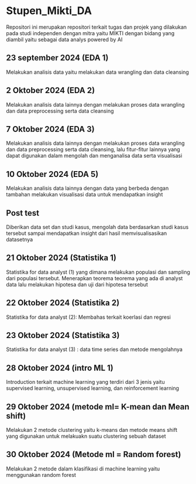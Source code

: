 # Stupen_Mikti_DA
Repositori ini merupakan repositori terkait tugas dan projek yang dilakukan pada studi independen dengan mitra yaitu MIKTI dengan bidang yang diambil yaitu sebagai data analys powered by AI

## 23 september 2024 (EDA 1)
Melakukan analisis data yaitu melakukan data wrangling dan data cleansing

## 2 Oktober 2024 (EDA 2)
Melakukan analisis data lainnya dengan melakukan proses data wrangling
dan data preprocessing serta data cleansing

## 7 Oktober 2024 (EDA 3)
Melakukan analisis data lainnya dengan melakukan proses data wrangling
dan data preprocessing serta data cleansing, lalu fitur-fitur lainnya
yang dapat digunakan dalam mengolah dan menganalisa data serta visualisasi

##  10 Oktober 2024 (EDA 5)
Melakukan analisis data lainnya dengan data yang berbeda dengan tambahan 
melakukan visualisasi data untuk mendapatkan insight

## Post test 
Diberikan data set dan studi kasus, mengolah data berdasarkan studi kasus tersebut
sampai mendapatkan insight dari hasil memvisualisasikan datasetnya

## 21 Oktober 2024 (Statistika 1)
Statistika for data analyst (1) yang dimana melakukan populasi dan sampling dari populasi tersebut.
Menerapkan teorema teorema yang ada di analyst data lalu melakukan hipotesa dan uji dari hipotesa tersebut

## 22 Oktober 2024 (Statistika 2)
Statistika for data analyst (2): Membahas terkait koerlasi dan regresi 

## 23 Oktober 2024 (Statistika 3)
Statistika for data analyst (3) : data time series dan metode mengolahnya

## 28 Oktober 2024 (intro ML 1)
Introduction terkait machine learning yang terdiri dari 3 jenis yaitu
supervised learning, unsupervised learning, dan reinforcement learning

## 29 Oktober 2024 (metode ml= K-mean dan Mean shift)
Melakukan 2 metode clustering yaitu k-means dan metode means shift yang 
digunakan untuk melakuakn suatu clustering sebuah dataset

## 30 Oktober 2024 (Metode ml = Random forest)
Melakukan 2 metode dalam klasifikasi di machine learning yaitu
menggunakan random forest